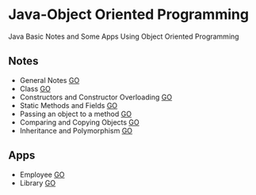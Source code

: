# Java-Object Oriented Programming
Java Basic Notes and Some Apps Using Object Oriented Programming

## Notes

* General Notes [GO](https://github.com/HopeMashal/Java-Object-Oriented-Programming/blob/master/Notes/lesson_1.java)
* Class [GO](https://github.com/HopeMashal/Java-Object-Oriented-Programming/blob/master/Notes/lesson_2/lesson_2.java)
* Constructors and Constructor Overloading [GO](https://github.com/HopeMashal/Java-Object-Oriented-Programming/blob/master/Notes/lesson_3/lesson_3.java)
* Static Methods and Fields [GO](https://github.com/HopeMashal/Java-Object-Oriented-Programming/blob/master/Notes/lesson_4/lesson_4.java)
* Passing an object to a method [GO](https://github.com/HopeMashal/Java-Object-Oriented-Programming/blob/master/Notes/lesson_5/lesson_5.java)
* Comparing and Copying Objects [GO](https://github.com/HopeMashal/Java-Object-Oriented-Programming/blob/master/Notes/lesson_6/lesson_6.java)
* Inheritance and Polymorphism [GO](https://github.com/HopeMashal/Java-Object-Oriented-Programming/blob/master/Notes/lesson_7/lesson_7.java)


## Apps

* Employee [GO](https://github.com/HopeMashal/Java-Object-Oriented-Programming/blob/master/Apps/Employee/App.java)
* Library [GO](https://github.com/HopeMashal/Java-Object-Oriented-Programming/blob/master/Apps/LibraryTask/Library.java)